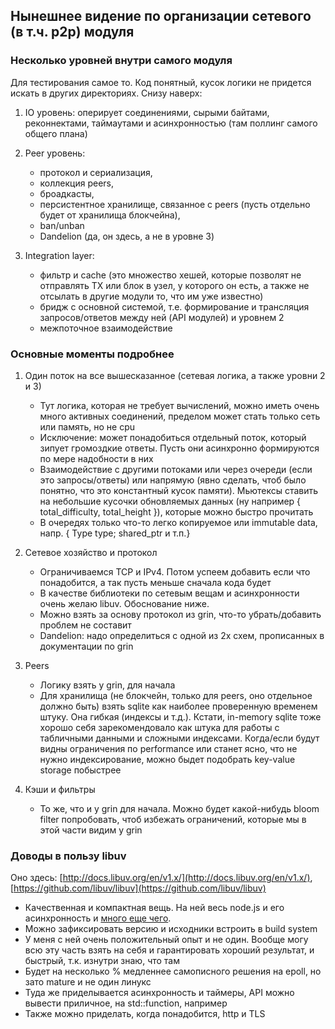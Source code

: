 ## Нынешнее видение по организации сетевого (в т.ч. p2p) модуля

### Несколько уровней внутри самого модуля
Для тестирования самое то. Код понятный, кусок логики не придется искать в других директориях. Снизу наверх:

1. IO уровень: оперирует соединениями, сырыми байтами, реконнектами, таймаутами и асинхронностью (там поллинг самого общего плана)

2. Peer уровень:
	* протокол и сериализация,
	* коллекция peers, 
	* броадкасты,
	* персистентное хранилище, связанное с peers (пусть отдельно будет от хранилища блокчейна),
	* ban/unban
	* Dandelion (да, он здесь, а не в уровне 3)

3. Integration layer:
	* фильтр и cache (это множество хешей, которые позволят не отправлять TX или блок в узел, у которого он есть, а также не отсылать в другие модули то, что им уже известно)
	* бридж с основной системой, т.е. формирование и трансляция запросов/ответов между ней (API модулей) и уровнем 2
	* межпоточное взаимодействие

### Основные моменты подробнее

1. Один поток на все вышесказанное (сетевая логика, а также уровни 2 и 3)
	* Тут логика, которая не требует вычислений, можно иметь очень много активных соединений, пределом может стать только сеть или память, но не cpu
	* Исключение: может понадобиться отдельный поток, который зипует громоздкие ответы. Пусть они асинхронно формируются по мере надобности в них
	* Взаимодействие с другими потоками или через очереди (если это запросы/ответы) или напрямую (явно сделать, чтоб было понятно, что это константный кусок памяти). Мьютексы ставить на небольшие кусочки обновляемых данных (ну например { total_difficulty, total_height }), которые можно быстро прочитать
	* В очередях только что-то легко копируемое или immutable data, напр. { Type type; shared_ptr<const Tx> и т.п.}

2. Сетевое хозяйство и протокол
	* Ограничиваемся TCP и IPv4. Потом успеем добавить если что понадобится, а так пусть меньше сначала кода будет
	* В качестве библиотеки по сетевым вещам и асинхронности очень желаю libuv. Обоснование ниже.
	* Можно взять за основу протокол из grin, что-то убрать/добавить проблем не составит
	* Dandelion: надо определиться с одной из 2х схем, прописанных в документации по grin

3. Peers
	* Логику взять у grin, для начала
	* Для хранилища (не блокчейн, только для peers, оно отдельное должно быть) взять sqlite как наиболее проверенную временем штуку. Она гибкая (индексы и т.д.). Кстати, in-memory sqlite тоже хорошо себя зарекомендовало как штука для работы с табличными данными и сложными индексами. Когда/если будут видны ограничения по performance или станет ясно, что не нужно индексирование, можно быдет подобрать key-value storage побыстрее

4. Кэши и фильтры
	* То же, что и у grin для начала. Можно будет какой-нибудь bloom filter попробовать, чтоб избежать ограничений, которые мы в этой части видим у grin

### Доводы в пользу libuv
Оно здесь: [http://docs.libuv.org/en/v1.x/](http://docs.libuv.org/en/v1.x/), [https://github.com/libuv/libuv](https://github.com/libuv/libuv)

* Качественная и компактная вещь. На ней весь node.js и его асинхронность и [много еще чего](https://github.com/libuv/libuv/wiki/Projects-that-use-libuv).
* Можно зафиксировать версию и исходники встроить в build system
* У меня с ней очень положительный опыт и не один. Вообще могу всю эту часть взять на себя и гарантировать хороший результат, и быстрый, т.к. изнутри знаю, что там
* Будет на несколько % медленнее самописного решения на epoll, но зато mature и не один линукс
* Туда же приделывается асинхронность и таймеры, API можно вывести приличное, на std::function, например
* Также можно приделать, когда понадобится, http и TLS

	

